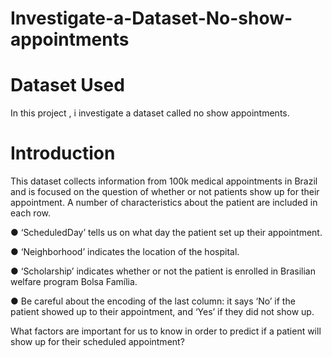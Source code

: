 # Investigate-a-Dataset-No-show-appointments

# Dataset Used

In this project , i investigate a dataset called no show appointments.

# Introduction

This dataset collects information from 100k medical appointments in Brazil and is focused on the question of whether or not patients show up for their appointment. A number of characteristics about the patient are included in each row.

● ‘ScheduledDay’ tells us on what day the patient set up their appointment.

● ‘Neighborhood’ indicates the location of the hospital.

● ‘Scholarship’ indicates whether or not the patient is enrolled in Brasilian welfare program Bolsa Família.

● Be careful about the encoding of the last column: it says ‘No’ if the patient showed up to their appointment, and ‘Yes’ if they
did not show up.

 What factors are important for us to know in order to predict if a patient will show up for their scheduled appointment?

